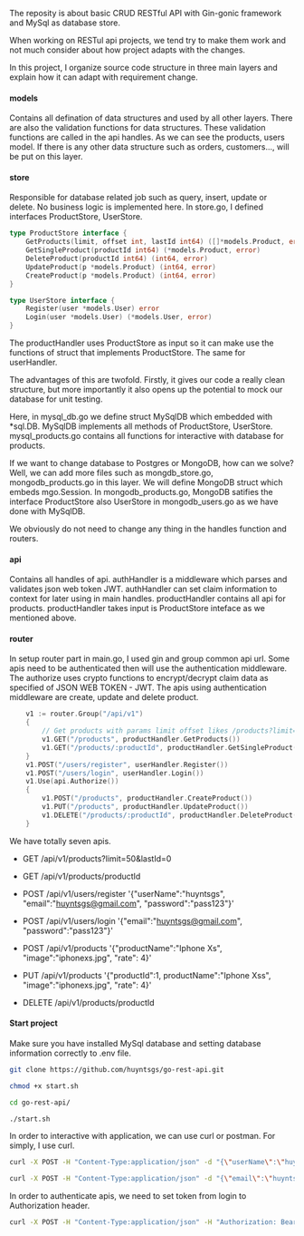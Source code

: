 
The reposity is about basic CRUD RESTful API with Gin-gonic framework and MySql as database store.

When working on RESTul api projects, we tend try to make them work and not much consider about how project adapts with the changes.

In this project, I organize source code structure in three main layers and explain how it can adapt with requirement change.

#### models 

Contains all defination of data structures and used by all other layers. There are also the validation functions for data structures. 
These validation functions are called in the api handles. As we can see the products, users model. 
If there is any other data structure such as orders, customers..., will be put on this layer.

#### store

Responsible for database related job such as query, insert, update or delete. No business logic is implemented here.
In store.go, I defined interfaces ProductStore, UserStore.

````go
type ProductStore interface {
	GetProducts(limit, offset int, lastId int64) ([]*models.Product, error)
	GetSingleProduct(productId int64) (*models.Product, error)
	DeleteProduct(productId int64) (int64, error)
	UpdateProduct(p *models.Product) (int64, error)
	CreateProduct(p *models.Product) (int64, error)
}

type UserStore interface {
	Register(user *models.User) error
	Login(user *models.User) (*models.User, error)
}
````

The productHandler uses ProductStore as input so it can make use the functions of struct that implements ProductStore. The same for userHandler.

The advantages of this are twofold. Firstly, it gives our code a really clean structure, but more importantly it also opens up the potential to mock our database for unit testing.

Here, in mysql_db.go we define struct MySqlDB which embedded with *sql.DB. MySqlDB implements all methods of ProductStore, UserStore. mysql_products.go contains all functions for interactive with database for products. 

If we want to change database to Postgres or MongoDB, how can we solve? Well, we can add more files such as mongdb_store.go, mongodb_products.go in this layer.
We will define MongoDB struct which embeds mgo.Session. In mongodb_products.go, MongoDB satifies the interface ProductStore also UserStore in mongodb_users.go as we have done with MySqlDB.

We obviously do not need to change any thing in the handles function and routers.

#### api

Contains all handles of api. 
authHandler is a middleware which parses and validates json web token JWT. authHandler can set claim information to context for later using in main handles.
productHandler contains all api for products. productHandler takes input is ProductStore inteface as we mentioned above.

#### router

In setup router part in main.go, I used gin and group common api url. Some apis need to be authenticated then will use the authentication middleware. 
The authorize uses crypto functions to encrypt/decrypt claim data as specified of JSON WEB TOKEN - JWT. The apis using authentication middleware are create, update and delete product.

````go
	v1 := router.Group("/api/v1")
	{
		// Get products with params limit offset likes /products?limit=50&lastId=0
		v1.GET("/products", productHandler.GetProducts())
		v1.GET("/products/:productId", productHandler.GetSingleProduct())
	}
	v1.POST("/users/register", userHandler.Register())
	v1.POST("/users/login", userHandler.Login())
	v1.Use(api.Authorize())
	{
		v1.POST("/products", productHandler.CreateProduct())
		v1.PUT("/products", productHandler.UpdateProduct())
		v1.DELETE("/products/:productId", productHandler.DeleteProduct())
	}
````

We have totally seven apis.

- GET /api/v1/products?limit=50&lastId=0
- GET /api/v1/products/productId
- POST /api/v1/users/register '{"userName":"huyntsgs", "email":"huyntsgs@gmail.com", "password":"pass123"}'
- POST /api/v1/users/login '{"email":"huyntsgs@gmail.com", "password":"pass123"}'

- POST /api/v1/products '{"productName":"Iphone Xs", "image":"iphonexs.jpg", "rate": 4}'
- PUT /api/v1/products '{"productId":1, productName":"Iphone Xss", "image":"iphonexs.jpg", "rate": 4}'
- DELETE /api/v1/products/productId


#### Start project

Make sure you have installed MySql database and setting database information correctly to .env file.

````bash
git clone https://github.com/huyntsgs/go-rest-api.git

chmod +x start.sh

cd go-rest-api/

./start.sh
````

In order to interactive with application, we can use curl or postman. For simply, I use curl.

````bash
curl -X POST -H "Content-Type:application/json" -d "{\"userName\":\"huyntsgs\", \"email\":\"huyntsgs@gmail.com\", \"password\":\"pass123\"}"  http://127.0.0.1:8081/api/v1/users/register

curl -X POST -H "Content-Type:application/json" -d "{\"email\":\"huyntsgs@gmail.com\", \"password\":\"pass123\"}"  http://127.0.0.1:8081/api/v1/users/login
````
In order to authenticate apis, we need to set token from login to Authorization header.

````bash
curl -X POST -H "Content-Type:application/json" -H "Authorization: Bearer eyJhbGciOiJIUzI1NiIsInR5cCI6IkpXVCJ9.eyJlbWFpbCI6Imh1eW50c2dzQGdtYWlsLmNvbSIsImV4cCI6MTU1MjM3NzE3NSwidXNlcklkIjoxLCJ1c2VyTmFtZSI6Imh1eW50c2dzIn0.Prxp4FCa684f6wjXXL1jMuAciqXd8zLme7_lOhNhiwM" -d "{\"productName\":\"IphoneXs\", \"image\":\"iphonexs.jpg\", \"rate\": 4}"  http://127.0.0.1:8081/api/v1/products
````




